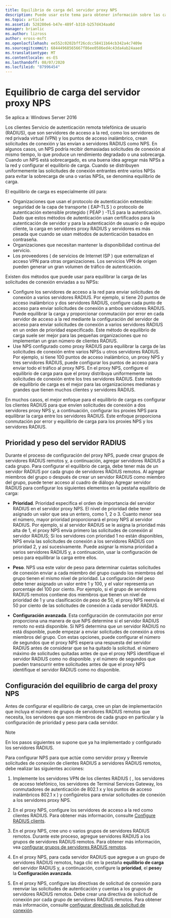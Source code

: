 ```yaml
---
title: Equilibrio de carga del servidor proxy NPS
description: Puede usar este tema para obtener información sobre las características y la funcionalidad de VPN de Windows Server 2016 y Windows 10.
ms.topic: article
ms.assetid: 528280e6-b47e-489f-b310-b257d434aa0d
manager: brianlic
ms.author: lizross
author: eross-msft
ms.openlocfilehash: ee552c0202bff26cdcc58411b64cb342a4c7409e
ms.sourcegitcommit: 68444968565667f86ee0586ed4c43da4ab24aaed
ms.translationtype: MT
ms.contentlocale: es-ES
ms.lasthandoff: 08/07/2020
ms.locfileid: "87996454"
---
```

# <a name="nps-proxy-server-load-balancing"></a>Equilibrio de carga del servidor proxy NPS

Se aplica a: Windows Server 2016

Los clientes Servicio de autenticación remota telefónica de usuario (RADIUS), que son servidores de acceso a la red, como los servidores de red privada virtual (VPN) y los puntos de acceso inalámbrico, crean solicitudes de conexión y las envían a servidores RADIUS como NPS. En algunos casos, un NPS podría recibir demasiadas solicitudes de conexión al mismo tiempo, lo que produce un rendimiento degradado o una sobrecarga. Cuando un NPS está sobrecargado, es una buena idea agregar más NPSs a la red y configurar el equilibrio de carga. Cuando se distribuyen uniformemente las solicitudes de conexión entrantes entre varios NPSs para evitar la sobrecarga de una o varias NPSs, se denomina equilibrio de carga.

El equilibrio de carga es especialmente útil para:

- Organizaciones que usan el protocolo de autenticación extensible: seguridad de la capa de transporte \( EAP-TLS \) o protocolo de autenticación extensible protegido \( PEAP \) -TLS para la autenticación. Dado que estos métodos de autenticación usan certificados para la autenticación de servidor y para la autenticación de usuario o de equipo cliente, la carga en servidores proxy RADIUS y servidores es más pesada que cuando se usan métodos de autenticación basados en contraseña.
- Organizaciones que necesitan mantener la disponibilidad continua del servicio.
- Los proveedores \( de servicios de Internet ISP \) que externalizan el acceso VPN para otras organizaciones. Los servicios VPN de origen pueden generar un gran volumen de tráfico de autenticación.

Existen dos métodos que puede usar para equilibrar la carga de las solicitudes de conexión enviadas a su NPSs:

- Configure los servidores de acceso a la red para enviar solicitudes de conexión a varios servidores RADIUS. Por ejemplo, si tiene 20 puntos de acceso inalámbrico y dos servidores RADIUS, configure cada punto de acceso para enviar solicitudes de conexión a ambos servidores RADIUS. Puede equilibrar la carga y proporcionar conmutación por error en cada servidor de acceso a la red mediante la configuración del servidor de acceso para enviar solicitudes de conexión a varios servidores RADIUS en un orden de prioridad especificado. Este método de equilibrio de carga suele ser mejor para las pequeñas organizaciones que no implementan un gran número de clientes RADIUS.
- Use NPS configurado como proxy RADIUS para equilibrar la carga de las solicitudes de conexión entre varios NPSs u otros servidores RADIUS. Por ejemplo, si tiene 100 puntos de acceso inalámbrico, un proxy NPS y tres servidores RADIUS, puede configurar los puntos de acceso para enviar todo el tráfico al proxy NPS. En el proxy NPS, configure el equilibrio de carga para que el proxy distribuya uniformemente las solicitudes de conexión entre los tres servidores RADIUS. Este método de equilibrio de carga es el mejor para las organizaciones medianas y grandes que tienen muchos clientes y servidores RADIUS.

En muchos casos, el mejor enfoque para el equilibrio de carga es configurar los clientes RADIUS para que envíen solicitudes de conexión a dos servidores proxy NPS y, a continuación, configurar los proxies NPS para equilibrar la carga entre los servidores RADIUS. Este enfoque proporciona conmutación por error y equilibrio de carga para los proxies NPS y los servidores RADIUS.

## <a name="radius-server-priority-and-weight"></a>Prioridad y peso del servidor RADIUS

Durante el proceso de configuración del proxy NPS, puede crear grupos de servidores RADIUS remotos y, a continuación, agregar servidores RADIUS a cada grupo. Para configurar el equilibrio de carga, debe tener más de un servidor RADIUS por cada grupo de servidores RADIUS remotos. Al agregar miembros del grupo o después de crear un servidor RADIUS como miembro del grupo, puede tener acceso al cuadro de diálogo Agregar servidor RADIUS para configurar los siguientes elementos en la pestaña equilibrio de carga:

- **Prioridad**. Prioridad especifica el orden de importancia del servidor RADIUS en el servidor proxy NPS. El nivel de prioridad debe tener asignado un valor que sea un entero, como 1, 2 o 3. Cuanto menor sea el número, mayor prioridad proporcionará el proxy NPS al servidor RADIUS. Por ejemplo, si al servidor RADIUS se le asigna la prioridad más alta de 1, el proxy NPS envía primero las solicitudes de conexión al servidor RADIUS; Si los servidores con prioridad 1 no están disponibles, NPS envía las solicitudes de conexión a los servidores RADIUS con prioridad 2, y así sucesivamente. Puede asignar la misma prioridad a varios servidores RADIUS y, a continuación, usar la configuración de peso para equilibrar la carga entre ellos.

- **Peso**. NPS usa este valor de peso para determinar cuántas solicitudes de conexión enviar a cada miembro del grupo cuando los miembros del grupo tienen el mismo nivel de prioridad. La configuración del peso debe tener asignado un valor entre 1 y 100, y el valor representa un porcentaje del 100 por ciento. Por ejemplo, si el grupo de servidores RADIUS remotos contiene dos miembros que tienen un nivel de prioridad de 1 y una clasificación de peso de 50, el proxy NPS reenvía el 50 por ciento de las solicitudes de conexión a cada servidor RADIUS.

- **Configuración avanzada**. Esta configuración de conmutación por error proporciona una manera de que NPS determine si el servidor RADIUS remoto no está disponible. Si NPS determina que un servidor RADIUS no está disponible, puede empezar a enviar solicitudes de conexión a otros miembros del grupo. Con estas opciones, puede configurar el número de segundos que el proxy NPS espera una respuesta del servidor RADIUS antes de considerar que se ha quitado la solicitud. el número máximo de solicitudes quitadas antes de que el proxy NPS identifique el servidor RADIUS como no disponible. y el número de segundos que pueden transcurrir entre solicitudes antes de que el proxy NPS identifique el servidor RADIUS como no disponible.

## <a name="configure-nps-proxy-load-balancing"></a>Configuración del equilibrio de carga del proxy NPS

Antes de configurar el equilibrio de carga, cree un plan de implementación que incluya el número de grupos de servidores RADIUS remotos que necesita, los servidores que son miembros de cada grupo en particular y la configuración de prioridad y peso para cada servidor.

>[!NOTE]
>En los pasos siguientes se supone que ya ha implementado y configurado los servidores RADIUS.

Para configurar NPS para que actúe como servidor proxy y Reenvíe solicitudes de conexión de clientes RADIUS a servidores RADIUS remotos, debe realizar las siguientes acciones:

1. Implemente los servidores VPN de los clientes RADIUS \( , los servidores de acceso telefónico, los servidores de Terminal Services Gateway, los conmutadores de autenticación de 802.1 x y los puntos de acceso inalámbricos 802.1 x \) y configúrelos para enviar solicitudes de conexión a los servidores proxy NPS.

2. En el proxy NPS, configure los servidores de acceso a la red como clientes RADIUS. Para obtener más información, consulte [Configure RADIUS clients](./nps-radius-clients-configure.md).

3. En el proxy NPS, cree uno o varios grupos de servidores RADIUS remotos. Durante este proceso, agregue servidores RADIUS a los grupos de servidores RADIUS remotos. Para obtener más información, vea [configurar grupos de servidores RADIUS remotos](./nps-crp-rrsg-configure.md).

4. En el proxy NPS, para cada servidor RADIUS que agregue a un grupo de servidores RADIUS remotos, haga clic en la pestaña **equilibrio de carga** del servidor RADIUS y, a continuación, configure la **prioridad**, el **peso**y la **Configuración avanzada**.

5. En el proxy NPS, configure las directivas de solicitud de conexión para reenviar las solicitudes de autenticación y cuentas a los grupos de servidores RADIUS remotos. Debe crear una directiva de solicitud de conexión por cada grupo de servidores RADIUS remotos. Para obtener más información, consulte [configurar directivas de solicitud de conexión](./nps-crp-configure.md).